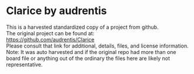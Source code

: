 
# Clarice by audrentis  
This is a harvested standardized copy of a project from github.  
The original project can be found at:  
https://github.com/audrentis/Clarice  
Please consult that link for additional, details, files, and license information.  
Note: It was auto harvested and if the original repo had more than one board file or anything out of the ordinary the files here are likely not representative.  
    